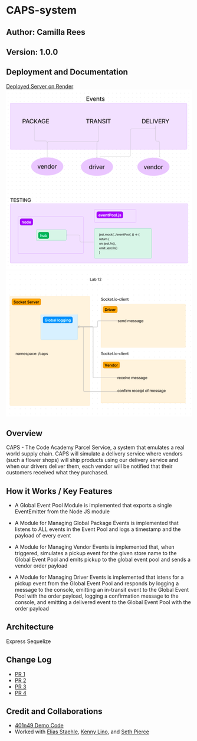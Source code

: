 # CAPS-system

## Author: Camilla Rees
## Version: 1.0.0

## Deployment and Documentation
[Deployed Server on Render]()
![Whiteboard](./assets/caps-whiteboard-2.png)
![Whiteboard](./assets/lab-12-whiteboard.png)

## Overview
CAPS - The Code Academy Parcel Service, a system that emulates a real world supply chain. CAPS will simulate a delivery service where vendors (such a flower shops) will ship products using our delivery service and when our drivers deliver them, each vendor will be notified that their customers received what they purchased.


## How it Works / Key Features

- A Global Event Pool Module is implemented that exports a single EventEmitter from the Node JS module

- A Module for Managing Global Package Events is implemented that listens to ALL events in the Event Pool and logs a timestamp and the payload of every event

- A Module for Managing Vendor Events is implemented that, when triggered, simulates a pickup event for the given store name to the Global Event Pool and emits pickup to the global event pool and sends a vendor order payload

- A Module for Managing Driver Events is implemented that istens for a pickup event from the Global Event Pool and responds by logging a message to the console,
emitting an in-transit event to the Global Event Pool with the order payload, logging a confirmation message to the console, and emitting a delivered event to the Global Event Pool with the order payload

## Architecture
Express
Sequelize

## Change Log
- [PR 1](https://github.com/camillarees/CAPS-system/pull/1)
- [PR 2](https://github.com/camillarees/CAPS-system/pull/3)
- [PR 3](https://github.com/camillarees/CAPS-system/pull/9)
- [PR 4]()

## Credit and Collaborations
- [401n49 Demo Code]()
- Worked with [Elias Staehle](https://github.com/EDStaehle), [Kenny Lino](https://github.com/kennywlino), and [Seth Pierce](https://github.com/sethppierce)